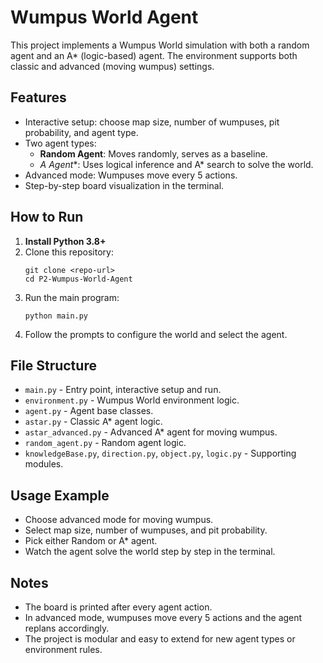 # Wumpus World Agent

This project implements a Wumpus World simulation with both a random agent and an A* (logic-based) agent. The environment supports both classic and advanced (moving wumpus) settings.

## Features
- Interactive setup: choose map size, number of wumpuses, pit probability, and agent type.
- Two agent types:
  - **Random Agent**: Moves randomly, serves as a baseline.
  - **A* Agent**: Uses logical inference and A* search to solve the world.
- Advanced mode: Wumpuses move every 5 actions.
- Step-by-step board visualization in the terminal.

## How to Run
1. **Install Python 3.8+**
2. Clone this repository:
   ```
   git clone <repo-url>
   cd P2-Wumpus-World-Agent
   ```
3. Run the main program:
   ```
   python main.py
   ```
4. Follow the prompts to configure the world and select the agent.

## File Structure
- `main.py` - Entry point, interactive setup and run.
- `environment.py` - Wumpus World environment logic.
- `agent.py` - Agent base classes.
- `astar.py` - Classic A* agent logic.
- `astar_advanced.py` - Advanced A* agent for moving wumpus.
- `random_agent.py` - Random agent logic.
- `knowledgeBase.py`, `direction.py`, `object.py`, `logic.py` - Supporting modules.

## Usage Example
- Choose advanced mode for moving wumpus.
- Select map size, number of wumpuses, and pit probability.
- Pick either Random or A* agent.
- Watch the agent solve the world step by step in the terminal.

## Notes
- The board is printed after every agent action.
- In advanced mode, wumpuses move every 5 actions and the agent replans accordingly.
- The project is modular and easy to extend for new agent types or environment rules.

